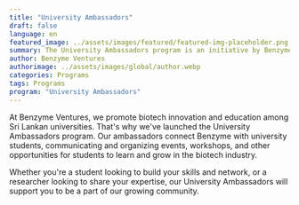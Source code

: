 ```yaml
---
title: "University Ambassadors"
draft: false
language: en
featured_image: ../assets/images/featured/featured-img-placeholder.png
summary: The University Ambassadors program is an initiative by Benzyme Ventures to connect with Sri Lankan university students who are passionate about biotech. Ambassadors act as a bridge between Benzyme and the students, organizing events and workshops to help them learn and grow within the industry and build a community of biotech enthusiasts.
author: Benzyme Ventures
authorimage: ../assets/images/global/author.webp
categories: Programs
tags: Programs
program: "University Ambassadors"
---
```

At Benzyme Ventures, we promote biotech innovation and education among Sri Lankan universities. That's why we've launched the University Ambassadors program. Our ambassadors connect Benzyme with university students, communicating and organizing events, workshops, and other opportunities for students to learn and grow in the biotech industry.

Whether you're a student looking to build your skills and network, or a researcher looking to share your expertise, our University Ambassadors will support you to be a part of our growing community. 
